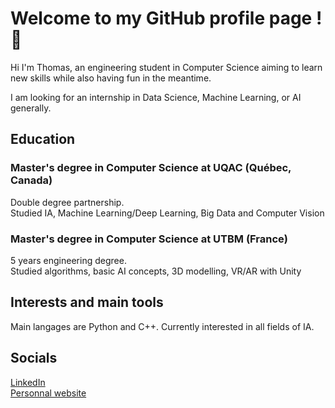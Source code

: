 # Welcome to my GitHub profile page ! 👋

Hi I'm Thomas, an engineering student in Computer Science aiming to learn new skills while also having fun in the meantime.

I am looking for an internship in Data Science, Machine Learning, or AI generally.

## Education
### Master's degree in Computer Science at UQAC (Québec, Canada)  
Double degree partnership.  
Studied IA, Machine Learning/Deep Learning, Big Data and Computer Vision

### Master's degree in Computer Science at UTBM (France)  
5 years engineering degree.  
Studied algorithms, basic AI concepts, 3D modelling, VR/AR with Unity

## Interests and main tools

Main langages are Python and C++. Currently interested in all fields of IA.

## Socials

[LinkedIn](https://www.linkedin.com/in/tsirvent/)  
[Personnal website](https://www.tsirvent.com)

<!--
**DefrostedWaffle/DefrostedWaffle** is a ✨ _special_ ✨ repository because its `README.md` (this file) appears on your GitHub profile.


